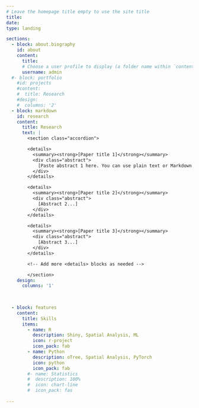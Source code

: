 ```yaml
---
# Leave the homepage title empty to use the site title
title:
date: 
type: landing

sections:
  - block: about.biography
    id: about
    content:
      title: 
      # Choose a user profile to display (a folder name within `content/authors/`)
      username: admin
  #- block: portfolio
    #id: projects
    #content:
    #  title: Research
    #design:
    #  columns: '2'
  - block: markdown
    id: research
    content:
      title: Research
      text: |
        <section class="accordion">

        <details>
          <summary><strong>[Paper title 1]</strong></summary>
          <div class="abstract">
            [Paste abstract 1 here. You can use plain text or Markdown.]
          </div>
        </details>

        <details>
          <summary><strong>[Paper title 2]</strong></summary>
          <div class="abstract">
            [Abstract 2...]
          </div>
        </details>

        <details>
          <summary><strong>[Paper title 3]</strong></summary>
          <div class="abstract">
            [Abstract 3...]
          </div>
        </details>

        <!-- Add more <details> blocks as needed -->

        </section>
    design:
      columns: '1'

    
    
  - block: features
    content:
      title: Skills
      items:
        - name: R
          description: Shiny, Spatial Analysis, ML
          icon: r-project
          icon_pack: fab
        - name: Python
          description: oTree, Spatial Analysis, PyTorch
          icon: python
          icon_pack: fab
        #- name: Statistics
        #  description: 100%
        #  icon: chart-line
        #  icon_pack: fas
  
---
```

